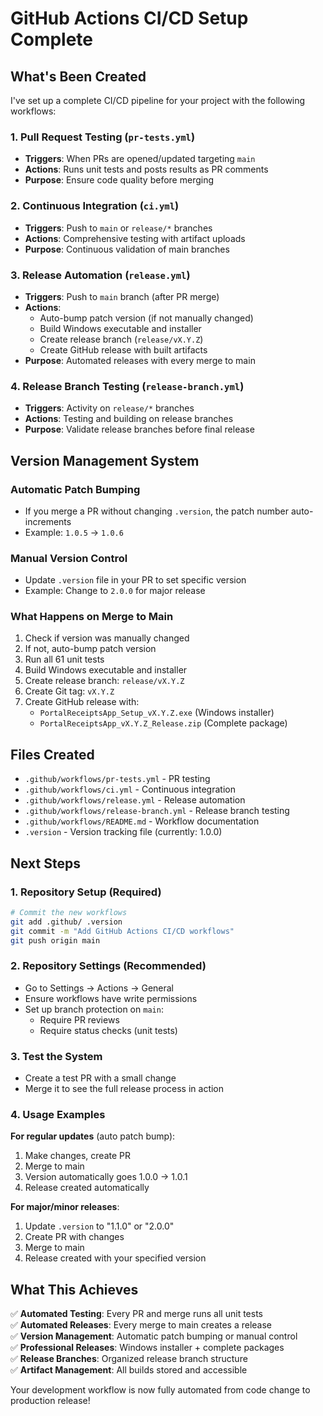# GitHub Actions CI/CD Setup Complete

## What's Been Created

I've set up a complete CI/CD pipeline for your project with the following workflows:

### 1. Pull Request Testing (`pr-tests.yml`)
- **Triggers**: When PRs are opened/updated targeting `main`
- **Actions**: Runs unit tests and posts results as PR comments
- **Purpose**: Ensure code quality before merging

### 2. Continuous Integration (`ci.yml`)  
- **Triggers**: Push to `main` or `release/*` branches
- **Actions**: Comprehensive testing with artifact uploads
- **Purpose**: Continuous validation of main branches

### 3. Release Automation (`release.yml`)
- **Triggers**: Push to `main` branch (after PR merge)
- **Actions**: 
  - Auto-bump patch version (if not manually changed)
  - Build Windows executable and installer
  - Create release branch (`release/vX.Y.Z`)
  - Create GitHub release with built artifacts
- **Purpose**: Automated releases with every merge to main

### 4. Release Branch Testing (`release-branch.yml`)
- **Triggers**: Activity on `release/*` branches
- **Actions**: Testing and building on release branches
- **Purpose**: Validate release branches before final release

## Version Management System

### Automatic Patch Bumping
- If you merge a PR without changing `.version`, the patch number auto-increments
- Example: `1.0.5` → `1.0.6`

### Manual Version Control
- Update `.version` file in your PR to set specific version
- Example: Change to `2.0.0` for major release

### What Happens on Merge to Main
1. Check if version was manually changed
2. If not, auto-bump patch version
3. Run all 61 unit tests
4. Build Windows executable and installer
5. Create release branch: `release/vX.Y.Z`
6. Create Git tag: `vX.Y.Z`
7. Create GitHub release with:
   - `PortalReceiptsApp_Setup_vX.Y.Z.exe` (Windows installer)
   - `PortalReceiptsApp_vX.Y.Z_Release.zip` (Complete package)

## Files Created
- `.github/workflows/pr-tests.yml` - PR testing
- `.github/workflows/ci.yml` - Continuous integration
- `.github/workflows/release.yml` - Release automation
- `.github/workflows/release-branch.yml` - Release branch testing
- `.github/workflows/README.md` - Workflow documentation
- `.version` - Version tracking file (currently: 1.0.0)

## Next Steps

### 1. Repository Setup (Required)
```bash
# Commit the new workflows
git add .github/ .version
git commit -m "Add GitHub Actions CI/CD workflows"
git push origin main
```

### 2. Repository Settings (Recommended)
- Go to Settings → Actions → General
- Ensure workflows have write permissions
- Set up branch protection on `main`:
  - Require PR reviews
  - Require status checks (unit tests)

### 3. Test the System
- Create a test PR with a small change
- Merge it to see the full release process in action

### 4. Usage Examples

**For regular updates** (auto patch bump):
1. Make changes, create PR
2. Merge to main
3. Version automatically goes 1.0.0 → 1.0.1
4. Release created automatically

**For major/minor releases**:
1. Update `.version` to "1.1.0" or "2.0.0"
2. Create PR with changes
3. Merge to main
4. Release created with your specified version

## What This Achieves

✅ **Automated Testing**: Every PR and merge runs all unit tests  
✅ **Automated Releases**: Every merge to main creates a release  
✅ **Version Management**: Automatic patch bumping or manual control  
✅ **Professional Releases**: Windows installer + complete packages  
✅ **Release Branches**: Organized release branch structure  
✅ **Artifact Management**: All builds stored and accessible  

Your development workflow is now fully automated from code change to production release!
